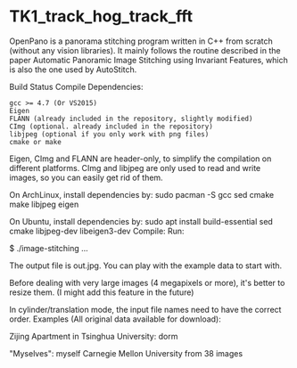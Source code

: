 # TK1_track_hog_track_fft
OpenPano is a panorama stitching program written in C++ from scratch (without any vision libraries). It mainly follows the routine described in the paper Automatic Panoramic Image Stitching using Invariant Features, which is also the one used by AutoStitch.

Build Status
Compile Dependencies:

    gcc >= 4.7 (Or VS2015)
    Eigen
    FLANN (already included in the repository, slightly modified)
    CImg (optional. already included in the repository)
    libjpeg (optional if you only work with png files)
    cmake or make

Eigen, CImg and FLANN are header-only, to simplify the compilation on different platforms. CImg and libjpeg are only used to read and write images, so you can easily get rid of them.

On ArchLinux, install dependencies by: sudo pacman -S gcc sed cmake make libjpeg eigen

On Ubuntu, install dependencies by: sudo apt install build-essential sed cmake libjpeg-dev libeigen3-dev
Compile:
Run:

$ ./image-stitching <file1> <file2> ...

The output file is out.jpg. You can play with the example data to start with.

Before dealing with very large images (4 megapixels or more), it's better to resize them. (I might add this feature in the future)

In cylinder/translation mode, the input file names need to have the correct order.
Examples (All original data available for download):

Zijing Apartment in Tsinghua University: dorm

"Myselves": myself
Carnegie Mellon University from 38 images 
